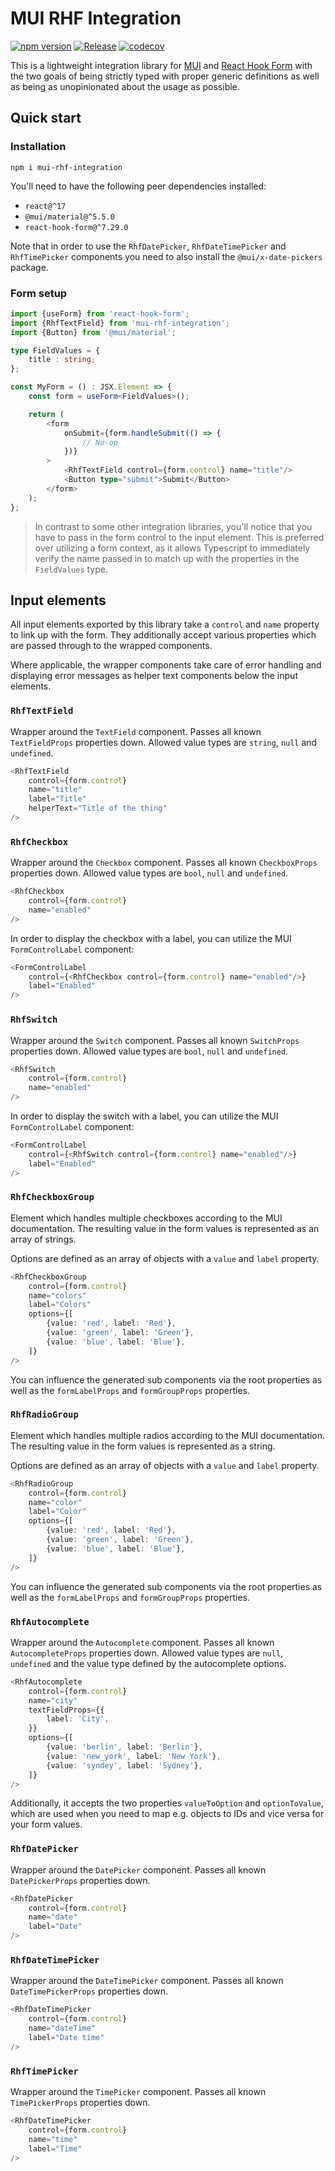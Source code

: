# MUI RHF Integration

[![npm version](https://badge.fury.io/js/mui-rhf-integration.svg)](https://badge.fury.io/js/mui-rhf-integration)
[![Release](https://github.com/dasprid/mui-rhf-integration/actions/workflows/release.yml/badge.svg)](https://github.com/dasprid/mui-rhf-integration/actions/workflows/release.yml)
[![codecov](https://codecov.io/gh/DASPRiD/mui-rhf-integration/branch/main/graph/badge.svg?token=eS8Jz0gfPX)](https://codecov.io/gh/DASPRiD/mui-rhf-integration)

This is a lightweight integration library for [MUI](https://mui.com/) and
[React Hook Form](https://react-hook-form.com/) with the two goals of being strictly typed with proper generic
definitions as well as being as unopinionated about the usage as possible.

## Quick start

### Installation

```shell
npm i mui-rhf-integration
```

You'll need to have the following peer dependencies installed:

- `react@^17`
- `@mui/material@^5.5.0`
- `react-hook-form@^7.29.0`

Note that in order to use the `RhfDatePicker`, `RhfDateTimePicker` and `RhfTimePicker` components you need to also
install the `@mui/x-date-pickers` package.

### Form setup

```typescript jsx
import {useForm} from 'react-hook-form';
import {RhfTextField} from 'mui-rhf-integration';
import {Button} from '@mui/material';

type FieldValues = {
    title : string;
};

const MyForm = () : JSX.Element => {
    const form = useForm<FieldValues>();

    return (
        <form
            onSubmit={form.handleSubmit(() => {
                // No-op
            })}
        >
            <RhfTextField control={form.control} name="title"/>
            <Button type="submit">Submit</Button>
        </form>
    );
};
```

> In contrast to some other integration libraries, you'll notice that you have to pass in the form control to the input
> element. This is preferred over utilizing a form context, as it allows Typescript to immediately verify the name
> passed in to match up with the properties in the `FieldValues` type.

## Input elements

All input elements exported by this library take a `control` and `name` property to link up with the form. They
additionally accept various properties which are passed through to the wrapped components.

Where applicable, the wrapper components take care of error handling and displaying error messages as helper text
components below the input elements.

### `RhfTextField`

Wrapper around the `TextField` component. Passes all known `TextFieldProps` properties down. Allowed value types are
`string`, `null` and `undefined`.

```typescript jsx
<RhfTextField 
    control={form.control} 
    name="title"
    label="Title"
    helperText="Title of the thing"
/>
```

### `RhfCheckbox`

Wrapper around the `Checkbox` component. Passes all known `CheckboxProps` properties down. Allowed value types are
`bool`, `null` and `undefined`.

```typescript jsx
<RhfCheckbox 
    control={form.control} 
    name="enabled"
/>
```

In order to display the checkbox with a label, you can utilize the MUI `FormControlLabel` component:

```typescript jsx
<FormControlLabel
    control={<RhfCheckbox control={form.control} name="enabled"/>}
    label="Enabled"
/>
```

### `RhfSwitch`

Wrapper around the `Switch` component. Passes all known `SwitchProps` properties down. Allowed value types are
`bool`, `null` and `undefined`.

```typescript jsx
<RhfSwitch 
    control={form.control} 
    name="enabled"
/>
```

In order to display the switch with a label, you can utilize the MUI `FormControlLabel` component:

```typescript jsx
<FormControlLabel
    control={<RhfSwitch control={form.control} name="enabled"/>}
    label="Enabled"
/>
```

### `RhfCheckboxGroup`

Element which handles multiple checkboxes according to the MUI documentation. The resulting value in the form values is
represented as an array of strings.

Options are defined as an array of objects with a `value` and `label` property.

```typescript jsx
<RhfCheckboxGroup
    control={form.control} 
    name="colors"
    label="Colors"
    options={[
        {value: 'red', label: 'Red'},
        {value: 'green', label: 'Green'},
        {value: 'blue', label: 'Blue'},
    ]}
/>
```

You can influence the generated sub components via the root properties as well as the `formLabelProps` and
`formGroupProps` properties.

### `RhfRadioGroup`

Element which handles multiple radios according to the MUI documentation. The resulting value in the form values is
represented as a string.

Options are defined as an array of objects with a `value` and `label` property.

```typescript jsx
<RhfRadioGroup
    control={form.control} 
    name="color"
    label="Color"
    options={[
        {value: 'red', label: 'Red'},
        {value: 'green', label: 'Green'},
        {value: 'blue', label: 'Blue'},
    ]}
/>
```

You can influence the generated sub components via the root properties as well as the `formLabelProps` and
`formGroupProps` properties.

### `RhfAutocomplete`

Wrapper around the `Autocomplete` component. Passes all known `AutocompleteProps` properties down. Allowed value types
are `null`, `undefined` and the value type defined by the autocomplete options.

```typescript jsx
<RhfAutocomplete
    control={form.control} 
    name="city"
    textFieldProps={{
        label: 'City',
    }}
    options={[
        {value: 'berlin', label: 'Berlin'},
        {value: 'new_york', label: 'New York'},
        {value: 'syndey', label: 'Sydney'},
    ]}
/>
```

Additionally, it accepts the two properties `valueToOption` and `optionToValue`, which are used when you need to map
e.g. objects to IDs and vice versa for your form values.

### `RhfDatePicker`

Wrapper around the `DatePicker` component. Passes all known `DatePickerProps` properties down.

```typescript jsx
<RhfDatePicker
    control={form.control} 
    name="date"
    label="Date"
/>
```

### `RhfDateTimePicker`

Wrapper around the `DateTimePicker` component. Passes all known `DateTimePickerProps` properties down.

```typescript jsx
<RhfDateTimePicker
    control={form.control} 
    name="dateTime"
    label="Date time"
/>
```

### `RhfTimePicker`

Wrapper around the `TimePicker` component. Passes all known `TimePickerProps` properties down.

```typescript jsx
<RhfDateTimePicker
    control={form.control} 
    name="time"
    label="Time"
/>
```
